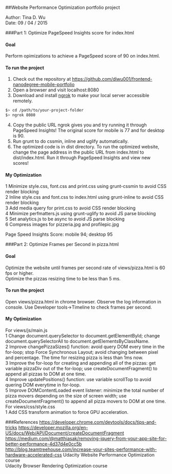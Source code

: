 ##Website Performance Optimization portfolio project

Author: Tina D. Wu  
Date: 09 / 04 / 2015

###Part 1: Optimize PageSpeed Insights score for index.html

#### Goal
Perform opimizations to achieve a PageSpeed score of 90 on index.html.

#### To run the project
1. Check out the repository at https://github.com/diwu001/frontend-nanodegree-mobile-portfolio
2. Open a browser and visit localhost:8080
3. Download and install [ngrok](https://ngrok.com/) to make your local server accessible remotely.

  ``` bash
  $> cd /path/to/your-project-folder
  $> ngrok 8080
  ```

4. Copy the public URL ngrok gives you and try running it through PageSpeed Insights! The original score for mobile is 77 and for desktop is 90.
5. Run grunt to do cssmin, inline and uglify automatically. 
6. The optimized code is in dist directory. To run the optimized website, change the page address in the public URL from index.html to dist/index.html. Run it through PageSpeed Insights and view new scores!

#### My Optimization
1 Minimize style.css, font.css and print.css using grunt-cssmin to avoid CSS render blocking  
2 Inline style.css and font.css to index.html using grunt-inline to avoid CSS render blocking  
3 Add media query for print.css to avoid CSS render blocking  
4 Minimize perfmatters.js using grunt-uglify to avoid JS parse blocking  
5 Set analytics.js to be async to avoid JS parse blocking  
6 Compress images for pizzeria.jpg and profilepic.jpg

Page Speed Insights Score: mobile 94; desktop 95


###Part 2: Optimize Frames per Second in pizza.html

#### Goal
Optimize the website until frames per second rate of views/pizza.html is 60 fps or higher.  
Optimize the pizzas resizing time to be less than 5 ms.

#### To run the project
Open views/pizza.html in chrome browser. Observe the log information in console. Use Developer tools->Timeline to check frames per second.

#### My Optimization
For views/js/main.js  
1 Change document.querySelector to document.getElementById; change document.querySelectorAll to document.getElementsByClassName.  
2 Improve changePizzaSizes() function: avoid query DOM every time in the for-loop; stop Force Synchronous Layout; avoid changing between pixel and percentage. The time for resizing pizza is less than 1ms now.  
3 Improve the for-loop for creating and appending all of the pizzas: get variable pizzaDiv out of the for-loop; use createDocumentFragment() to append all pizzas to DOM at one time.  
4 Improve updatePositions() function: use variable scrollTop to avoid quering DOM everytime in for-loop.  
5 Improve DOMContentLoaded event listener: minimize the total number of pizza movers depending on the size of screen width; use createDocumentFragment() to append all pizza movers to DOM at one time.  
For views/css/style.css  
1 Add CSS transform animation to force GPU acceleration.


###References
https://developer.chrome.com/devtools/docs/tips-and-tricks
https://developer.mozilla.org/en-US/docs/Web/API/Document/createDocumentFragment
https://medium.com/@matthiasak/removing-jquery-from-your-app-site-for-better-performance-4d37d4e0cc5b
http://blog.teamtreehouse.com/increase-your-sites-performance-with-hardware-accelerated-css
Udacity Website Performance Optimization course  
Udacity Browser Rendering Optimization course